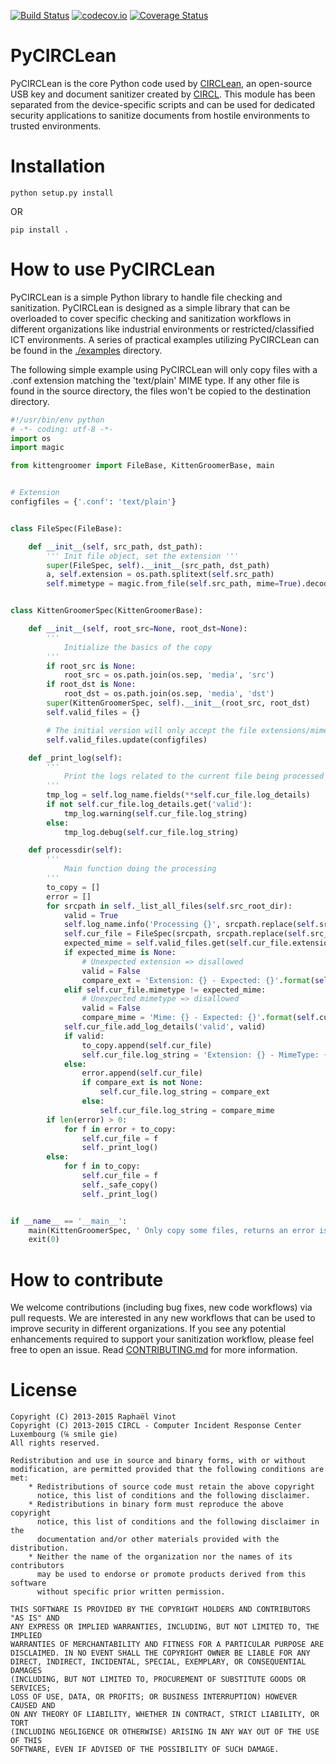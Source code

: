 [![Build Status](https://travis-ci.org/CIRCL/PyCIRCLean.svg?branch=master)](https://travis-ci.org/CIRCL/PyCIRCLean)
[![codecov.io](https://codecov.io/github/CIRCL/PyCIRCLean/coverage.svg?branch=master)](https://codecov.io/github/CIRCL/PyCIRCLean?branch=master)
[![Coverage Status](https://coveralls.io/repos/github/Rafiot/PyCIRCLean/badge.svg?branch=master)](https://coveralls.io/github/Rafiot/PyCIRCLean?branch=master)

# PyCIRCLean

PyCIRCLean is the core Python code used by [CIRCLean](https://github.com/CIRCL/Circlean/), an open-source
USB key and document sanitizer created by [CIRCL](https://www.circl.lu/). This module has been separated from the 
device-specific scripts and can be used for dedicated security applications to sanitize documents from hostile environments 
to trusted environments.

# Installation

~~~
python setup.py install
~~~

OR

~~~
pip install .
~~~

# How to use PyCIRCLean

PyCIRCLean is a simple Python library to handle file checking and sanitization. PyCIRCLean is designed as a simple library
that can be overloaded to cover specific checking and sanitization workflows in different organizations like industrial
environments or restricted/classified ICT environments. A series of practical examples utilizing PyCIRCLean can be found
in the [./examples](./examples) directory.

The following simple example using PyCIRCLean will only copy files with a .conf extension matching the 'text/plain' MIME
type. If any other file is found in the source directory, the files won't be copied to the destination directory.

~~~python
#!/usr/bin/env python
# -*- coding: utf-8 -*-
import os
import magic

from kittengroomer import FileBase, KittenGroomerBase, main


# Extension
configfiles = {'.conf': 'text/plain'}


class FileSpec(FileBase):

    def __init__(self, src_path, dst_path):
        ''' Init file object, set the extension '''
        super(FileSpec, self).__init__(src_path, dst_path)
        a, self.extension = os.path.splitext(self.src_path)
        self.mimetype = magic.from_file(self.src_path, mime=True).decode("utf-8")


class KittenGroomerSpec(KittenGroomerBase):

    def __init__(self, root_src=None, root_dst=None):
        '''
            Initialize the basics of the copy
        '''
        if root_src is None:
            root_src = os.path.join(os.sep, 'media', 'src')
        if root_dst is None:
            root_dst = os.path.join(os.sep, 'media', 'dst')
        super(KittenGroomerSpec, self).__init__(root_src, root_dst)
        self.valid_files = {}

        # The initial version will only accept the file extensions/mimetypes listed here.
        self.valid_files.update(configfiles)

    def _print_log(self):
        '''
            Print the logs related to the current file being processed
        '''
        tmp_log = self.log_name.fields(**self.cur_file.log_details)
        if not self.cur_file.log_details.get('valid'):
            tmp_log.warning(self.cur_file.log_string)
        else:
            tmp_log.debug(self.cur_file.log_string)

    def processdir(self):
        '''
            Main function doing the processing
        '''
        to_copy = []
        error = []
        for srcpath in self._list_all_files(self.src_root_dir):
            valid = True
            self.log_name.info('Processing {}', srcpath.replace(self.src_root_dir + '/', ''))
            self.cur_file = FileSpec(srcpath, srcpath.replace(self.src_root_dir, self.dst_root_dir))
            expected_mime = self.valid_files.get(self.cur_file.extension)
            if expected_mime is None:
                # Unexpected extension => disallowed
                valid = False
                compare_ext = 'Extension: {} - Expected: {}'.format(self.cur_file.extension, ', '.join(self.valid_files.keys()))
            elif self.cur_file.mimetype != expected_mime:
                # Unexpected mimetype => disallowed
                valid = False
                compare_mime = 'Mime: {} - Expected: {}'.format(self.cur_file.mimetype, expected_mime)
            self.cur_file.add_log_details('valid', valid)
            if valid:
                to_copy.append(self.cur_file)
                self.cur_file.log_string = 'Extension: {} - MimeType: {}'.format(self.cur_file.extension, self.cur_file.mimetype)
            else:
                error.append(self.cur_file)
                if compare_ext is not None:
                    self.cur_file.log_string = compare_ext
                else:
                    self.cur_file.log_string = compare_mime
        if len(error) > 0:
            for f in error + to_copy:
                self.cur_file = f
                self._print_log()
        else:
            for f in to_copy:
                self.cur_file = f
                self._safe_copy()
                self._print_log()


if __name__ == '__main__':
    main(KittenGroomerSpec, ' Only copy some files, returns an error is anything else is found')
    exit(0)
~~~

# How to contribute

We welcome contributions (including bug fixes, new code workflows) via pull requests. We are interested in any new workflows
that can be used to improve security in different organizations. If you see any potential enhancements required to support
your sanitization workflow, please feel free to open an issue. Read [CONTRIBUTING.md](/CONTRIBUTING.md) for more information.


# License

~~~
Copyright (C) 2013-2015 Raphaël Vinot
Copyright (C) 2013-2015 CIRCL - Computer Incident Response Center Luxembourg (℅ smile gie)
All rights reserved.

Redistribution and use in source and binary forms, with or without
modification, are permitted provided that the following conditions are met:
    * Redistributions of source code must retain the above copyright
      notice, this list of conditions and the following disclaimer.
    * Redistributions in binary form must reproduce the above copyright
      notice, this list of conditions and the following disclaimer in the
      documentation and/or other materials provided with the distribution.
    * Neither the name of the organization nor the names of its contributors
      may be used to endorse or promote products derived from this software
      without specific prior written permission.

THIS SOFTWARE IS PROVIDED BY THE COPYRIGHT HOLDERS AND CONTRIBUTORS "AS IS" AND
ANY EXPRESS OR IMPLIED WARRANTIES, INCLUDING, BUT NOT LIMITED TO, THE IMPLIED
WARRANTIES OF MERCHANTABILITY AND FITNESS FOR A PARTICULAR PURPOSE ARE
DISCLAIMED. IN NO EVENT SHALL THE COPYRIGHT OWNER BE LIABLE FOR ANY
DIRECT, INDIRECT, INCIDENTAL, SPECIAL, EXEMPLARY, OR CONSEQUENTIAL DAMAGES
(INCLUDING, BUT NOT LIMITED TO, PROCUREMENT OF SUBSTITUTE GOODS OR SERVICES;
LOSS OF USE, DATA, OR PROFITS; OR BUSINESS INTERRUPTION) HOWEVER CAUSED AND
ON ANY THEORY OF LIABILITY, WHETHER IN CONTRACT, STRICT LIABILITY, OR TORT
(INCLUDING NEGLIGENCE OR OTHERWISE) ARISING IN ANY WAY OUT OF THE USE OF THIS
SOFTWARE, EVEN IF ADVISED OF THE POSSIBILITY OF SUCH DAMAGE.
~~~
